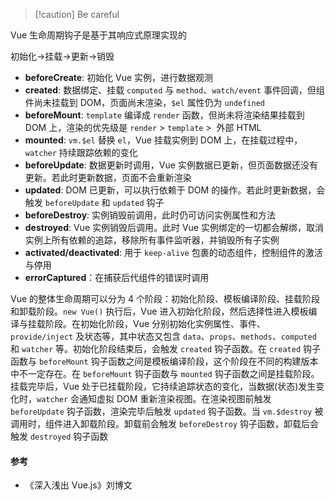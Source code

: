 > [!caution] Be careful
> 

Vue 生命周期钩子是基于其响应式原理实现的

初始化->挂载->更新->销毁

- **beforeCreate**: 初始化 Vue 实例，进行数据观测
- **created**: 数据绑定、挂载 `computed` 与 `method`、`watch/event` 事件回调，但组件尚未挂载到 DOM，页面尚未渲染，`$el` 属性仍为 `undefined`
- **beforeMount**: `template` 编译成 `render` 函数，但尚未将渲染结果挂载到 DOM 上，渲染的优先级是 `render` > `template` >  外部 HTML
- **mounted**: `vm.$el` 替换 `el`，Vue 挂载实例到 DOM 上，在挂载过程中，`watcher` 持续跟踪依赖的变化
- **beforeUpdate**: 数据更新时调用，Vue 实例数据已更新，但页面数据还没有更新。若此时更新数据，页面不会重新渲染
- **updated**: DOM 已更新，可以执行依赖于 DOM 的操作。若此时更新数据，会触发 `beforeUpdate` 和 `updated` 钩子
- **beforeDestroy**: 实例销毁前调用，此时仍可访问实例属性和方法
- **destroyed**: Vue 实例销毁后调用。此时 Vue 实例绑定的一切都会解绑，取消实例上所有依赖的追踪，移除所有事件监听器，并销毁所有子实例
- **activated/deactivated**: 用于 `keep-alive` 包裹的动态组件，控制组件的激活与停用
- **errorCaptured**：在捕获后代组件的错误时调用

Vue 的整体生命周期可以分为 4 个阶段：初始化阶段、模板编译阶段、挂载阶段和卸载阶段。`new Vue()` 执行后，Vue 进入初始化阶段，然后选择性进入模板编译与挂载阶段。在初始化阶段，Vue 分别初始化实例属性、事件、`provide/inject` 及状态等，其中状态又包含 `data`、`props`、`methods`、`computed` 和 `watcher` 等。初始化阶段结束后，会触发 `created` 钩子函数。在 `created` 钩子函数与 `beforeMount` 钩子函数之间是模板编译阶段，这个阶段在不同的构建版本中不一定存在。在 `beforeMount` 钩子函数与 `mounted` 钩子函数之间是挂载阶段。挂载完毕后，Vue 处于已挂载阶段，它持续追踪状态的变化，当数据(状态)发生变化时，`watcher` 会通知虚拟 DOM 重新渲染视图。在渲染视图前触发 `beforeUpdate` 钩子函数，渲染完毕后触发 `updated` 钩子函数。当 `vm.$destroy` 被调用时，组件进入卸载阶段。卸载前会触发 `beforeDestroy` 钩子函数，卸载后会触发 `destroyed` 钩子函数

#### 参考

- 《深入浅出 Vue.js》刘博文
